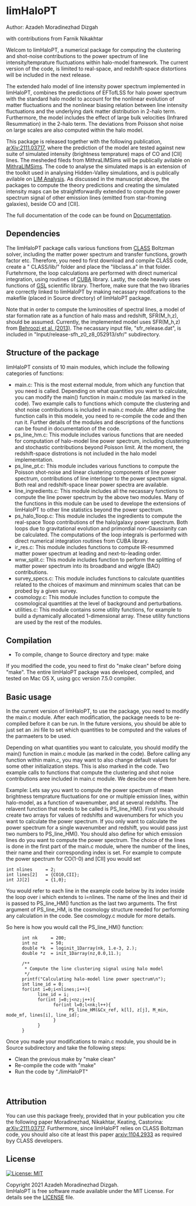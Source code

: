 # limHaloPT

Author: Azadeh Moradinezhad Dizgah
<br>

with contributions from Farnik Nikakhtar 

Welcom to limHaloPT, a numerical package for computing the clustering and shot-noise contributions to the power spectrum of line intensity/temprature fluctuations within halo-model framework. The current version of the code, is limited to real-space, and redshift-space distortions will be included in the next release. 

The extended halo model of line intensity power spectrum implemented in limHaloPT, combines the predictions of EFTofLSS for halo power spectrum with the standard halo model to account for the nonlinear evolution of matter fluctuations and the nonlinear biasing relation between line intensity fluctuations and the underlying dark matter distribution in 2-halo term. Furthermore, the model includes the effect of large bulk velocities (Infrared Resummation) in the 2-halo term. The deviations from Poisson shot noise on large scales are also computed within the halo model.

This package is released together with the following publication, [arXiv:2111.03717](https://arxiv.org/abs/2111.03717), where the prediction of the model are tested against new suite of simulated intensity (brightness temprature) maps of CO and [CII] lines. The mesheded fileds from MithraLIMSims will be publically avilable on [MithraLIMSims](http://cyril.astro.berkeley.edu/MithraLIMSims). The code to analyse the simulated maps is an extension of the toolkit used in analysing Hidden-Valley simulations, and is publically avilable on [LIM Analysis](https://github.com/farnikn/MithraLIMSims). As discussed in the manuscript above, the packages to compute the theory predictions and creating the simulated intensity maps can be straightforwardly extended to compute the power spectrum signal of other emission lines (emitted from star-froming galaxies), beside CO and [CII]. 

The full documentation of the code can be found on [Documentation](https://amoradinejad.github.io/limHaloPT/html/index.html). 
<br>


## Dependencies
The limHaloPT package calls various functions from [CLASS](https://github.com/lesgourg/class_public) Boltzman solver, including the matter power spectrum and transfer functions, growth factor etc. Therefore, you need to first download and compile CLASS code, create a " CLASS/lib/" folder and place the "libclass.a" in that folder. Furtehrmore, the loop calculations are performed with direct numerical integration, using routines of [CUBA](http://www.feynarts.de/cuba/) library. Lastly, the code heavily uses functions of [GSL](https://www.gnu.org/software/gsl/doc/html/) scientific library. Therfore, make sure that the two libraries are correctly linked to limHaloPT by making necassary modifcations to the makefile (placed in Source directory) of limHaloPT package. 

Note that in order to compute the luminosities of spectral lines, a model of star formation rate as a function of halo mass and redshift, SFR(M_h,z), should be assumed. Currently, the implemented model uses SFR(M_h,z) from [Behroozi et al. (2013)](https://arxiv.org/abs/1207.6105). The necassary input file, "sfr_release.dat", is included in "Input/release-sfh_z0_z8_052913/sfr/" subdirectory. <br>


## Structure of the package
limHaloPT consists of 10 main modules, which include the following categories of functions:
- main.c: This is the most external module, from which any function that you need is called. Depending on what quantities you want to calculate, you can modify the main() function in main.c module (as marked in the code). Two example calls to functions which compute the clustering and shot noise contributions is included in main.c module. After adding the function calls in this modele, you need to re-compile the code and then run it. Further details of the modules and descriptions of the functions can be found in documentation of the code.
- ps_line_hm.c: This module includes various functions that are needed for computation of halo-model line power spectrum, including clustering and stochastic contributions beyond Poisson limit. At the moment, the redshift-space distrotions is not included in the halo model implementation. 
- ps_line_pt.c: This module includes various functions to compute the Poisson shot-noise and linear clustering components of line power spectrum, contributions of line interloper to the power spectrum signal. Both real and redshift-space linear power spectra are available.
- line_ingredients.c: This module includes all the necassary functions to compute the line power spectrum by the above two modules. Many of the functions in this module can be used to develope the extensions of limHaloPT to other line statistics beyond the power spectrum.
- ps_halo_1loop.c: This module includes the ingredients to compute the real-space 1loop contributions of the halo/galaxy power spectrum. Both loops due to gravitational evolution and primordial non-Gaussianity can be calculated. The computations of the loop integrals is performed with direct numerical integration routines from CUBA library.
- ir_res.c: This module includes functions to compute IR-resummed matter power spectrum at leading and next-to-leading order. 
- wnw_split.c: This module includes function to perform the splitting of matter power spectrum into its broadband and wiggle (BAO) contributions. 
- survey_specs.c: This module includes functions to calculate quantities related to the choices of maximum and minnimum scales that can be probed by a given survey.
- cosmology.c: This module includes function to compute the cosmological quantities at the level of background and perturbations. 
- utilities.c: This module contains some utility functions, for example to build a dynamically allocated 1-dimensional array. These utility functions are used by the rest of the modules. <br>


## Compilation 
- To compile, change to Source directory and type: make <br>

If you modified the code, you need to first do "make clean" before doing "make". The entire limHaloPT package was developed, compiled, and tested on Mac OS X, using gcc version 7.5.0 compiler. <br>


## Basic usage
In the current version of limHaloPT, to use the package, you need to modify the main.c module. After each modification, the package needs to be re-compiled before it can be run. In the future versions, you should be able to just set an .ini file to set which quantities to be computed and the values of the parmaeters to be used. 

Depending on what quantities you want to calculate, you should modify the main() function in main.c module (as marked in the code). Before calling any function within main.c, you may want to also change default values for some other initialization steps. This is also marked in the code. Two example calls to functions that compute the clustering and shot noise contributions aree included in main.c module. We descibe one of them here. 

Example: Lets say you want to compute the power spectrum of mean brightness temprature fluctuations for one or multiple emission lines, within halo-model, as a function of wavenumber, and at several redshifts. The relavent function that needs to be called is PS_line_HM(). First you should create two arrays for values of redshifts and wavenumbers for which you want to calculate the power spectrum. If you only want to calculate the power spectrum for a single wavenumber and redshift, you would pass just two numbers to PS_line_HM(). You should also define for which emission lines do you want to compute the power spectrum. The choice of the lines is done in the first part of the main.c module, where the number of the lines, their name and their corresponding index is set. For example to compute the power spectrum for CO(1-0) and [CII] you would set 
```
int nlines     = 2;
int lines[2]   = {CO10,CII};
int JJ[2]      = {1,0};
``` 

You would refer to each line in the example code below by its index inside the loop over i which extends to i=nlines. The name of the lines and their id is passed to PS_line_HM() function as the last two arguments. The first argument of PS_line_HM, is the cosmology structure needed for performing any calculation in the code. See cosmology.c module for more details. 

So here is how you would call the PS_line_HM() function:
```
      int nk     = 200;
      int nz     = 50;
      double *k  = loginit_1Darray(nk, 1.e-3, 2.);
      double *z  = init_1Darray(nz,0.0,11.);

      /** 
       * Compute the line clustering signal using halo model 
       */
      printf("Calculating halo-model line power spectrum\n");
      int line_id = 0;
      for(int i=0;i<nlines;i++){
            line_id = i;
            for(int j=0;j<nz;j++){
                  for(int l=0;l<nk;l++){
                        PS_line_HM(&Cx_ref, k[l], z[j], M_min, mode_mf, lines[i], line_id);
                  }
            }     
      }
```

Once you made your modifications to main.c module, you should be in Source subdirectory and take the following steps:
- Clean the previous make by "make clean"
- Re-compile the code with  "make" 
- Run the code by  "./limHaloPT" 
<br>


## Attribution
You can use this package freely, provided that in your publication you cite the following paper
Moradinezhad, Nikakhtar, Keating, Castorina: [arXiv:2111.03717](https://arxiv.org/abs/2111.03717). Furthermore, since limHaloPT relies on CLASS Boltzman code, you should also cite at least this paper [arxiv:1104.2933](https://arxiv.org/abs/1104.2933) as required byy CLASS developers.<br>


## License
[![License: MIT](https://img.shields.io/badge/License-MIT-blue.svg)](https://opensource.org/licenses/MIT)

Copyright 2021 Azadeh Moradinezhad Dizgah.<br>
limHaloPT is free software made available under the MIT License. For details see the [LICENSE](https://github.com/amoradinejad/limHaloPT/blob/d40a4a75188ae70f56ed76236d1fd9ee1aae312d/LICENSE) file.


